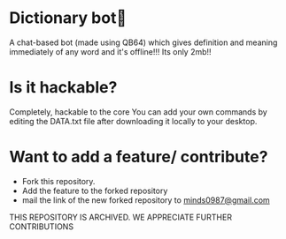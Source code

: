 # Dictionary bot🤖 
A chat-based bot (made using QB64) which gives definition and meaning immediately of any word and it's offline!!!
Its only 2mb!!

# Is it hackable?
Completely, hackable to the core
You can add your own commands by editing the DATA.txt file after downloading it locally to your desktop.

#  Want to add a feature/ contribute?
- Fork this repository.
- Add the feature to the forked repository
- mail the link of the new forked repository to minds0987@gmail.com 

THIS REPOSITORY IS ARCHIVED. WE APPRECIATE FURTHER CONTRIBUTIONS
